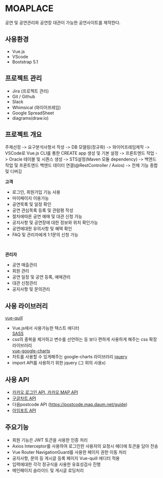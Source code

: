 # MOAPLACE
공연 및 공연관리와 공연장 대관이 가능한 공연사이트를 제작한다.

## 사용환경
- Vue.js
- VScode
- Bootstrap 5.1

## 프로젝트 관리
- Jira (프로젝트 관리)
- Git / Github
- Slack
- Whimsical (와이어프레임)
- Google SpreadSheet
- diagrams(draw.io)

## 프로젝트 개요
주제선정 -> 요구분석사항서 작성 -> DB 모델링(정규화) -> 와이어프레임제작 -> VSCode로 Vue.js CLI를 통한 CREATE app 생성 및 기본 설정 -> 프론트엔드 작업 -> Oracle 테이블 및 시퀀스 생성 -> STS설정(Maven 모듈 dependency) -> 백엔드 작업 및 프론트엔드 백엔드 데이터 연결(@RestController / Axios) -> 전체 기능 종합 및 디버깅

**고객**
- 로그인, 회원가입 기능 사용
- 마이페이지 이용가능
- 공연목록 및 일정 확인
- 공연 관심목록 등록 및 관람평 작성
- 절차에따른 공연 예매 및 대관 신청 가능
- 공지사항 및 공연장에 대한 정보와 위치 확인가능
- 공연에대한 유의사항 및 혜택 확인
- FAQ 및 관리자에게 1:1문의 신청 가능

<br/>

**관리자**
- 공연 매출관리
- 회원 관리
- 공연 일정 및 공연 등록, 예매관리
- 대관 신청관리
- 공지사항 및 문의관리


## 사용 라이브러리
[vue-quill](https://vueup.github.io/vue-quill/)
- Vue.js에서 사용가능한 텍스트 에디터 <br/>
[SASS](https://sass-lang.com/)
- css의 중복을 제거하고 변수를 선언하는 등 보다 편하게 사용하게 해주는 css 확장 라이브러리 <br/>
[vue-google-charts](https://developers.google.com/chart)
- 차트를 사용할 수 있게해주는 google-charts 라이브러리
[jquery](https://jquery.com/)
- import API를 사용하기 위한 jquery (그 외의 사용x)

## 사용 API
- [카카오 로그인 API, 카카오 MAP API](https://developers.kakao.com/)
- [구글차트 API](https://developers.google.com/chart)
- 다음postcode API (https://postcode.map.daum.net/guide)
- [아임포트 API](https://www.iamport.kr/)

## 주요기능
- 회원 기능은 JWT 토큰을 사용한 인증 처리
- Axios Interceptor를 사용하여 로그인한 사용자의 요청시 헤더에 토큰을 담아 전송
- Vue Router NavigationGuard를 사용한 페이지 권한 이동 처리
- 공지사항, 문의 등 게시글 등록 페이지 Vue-quill 에디터 적용
- 입력에대한 각각 정규식을 사용한 유효성검사 진행
- 메인페이지 슬라이드 및 게시글 로딩처리

